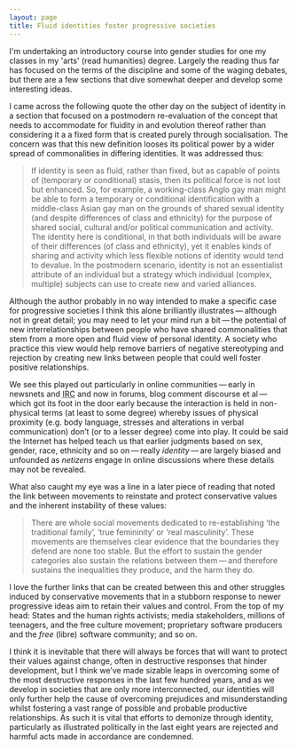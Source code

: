 ```yaml
---
layout: page
title: Fluid identities foster progressive societies
---
```


I'm undertaking an introductory course into gender studies for one my classes in my 'arts' (read humanities) degree. Largely the reading thus far has focused on the terms of the discipline and some of the waging debates, but there are a few sections that dive somewhat deeper and develop some interesting ideas.

I came across the following quote the other day on the subject of identity in a section that focused on a postmodern re-evaluation of the concept that needs to accommodate for fluidity in and evolution thereof rather than considering it a a fixed form that is created purely through socialisation. The concern was that this new definition looses its political power by a wider spread of commonalities in differing identities. It was addressed thus:

<blockquote cite="Cranny-Francis, A., Waring, W., Stavropoulos, P., Kirby, J. 2003, Gender Studies: terms and debates, Palgrave Macmillan, Hampshire and New York, p. 35.">
    <p>If identity is seen as fluid, rather than fixed, but as capable of points of (temporary or conditional) stasis, then its political force is not lost but enhanced. So, for example, a working-class Anglo gay man might be able to form a temporary or conditional identification with a middle-class Asian gay man on the grounds of shared sexual identity (and despite differences of class and ethnicity) for the purpose of shared social, cultural and/or political communication and activity. The identity here is conditional, in that both individuals will be aware of their differences (of class and ethnicity), yet it enables kinds of sharing and activity which less flexible notions of identity would tend to devalue. In the postmodern scenario, identity is not an essentialist attribute of an individual but a strategy which individual (complex, multiple) subjects can use to create new and varied alliances.
    </p>
</blockquote>

Although the author probably in no way intended to make a specific case for progressive societies I think this alone brilliantly illustrates&thinsp;&mdash;&thinsp;although not in great detail; you may need to let your mind run a bit&thinsp;&mdash;&thinsp;the potential of new interrelationships between people who have shared commonalities that stem from a more open and fluid view of personal identity. A society who practice this view would help remove barriers of negative stereotyping and rejection by creating new links between people that could well foster positive relationships.

We see this played out particularly in online communities&thinsp;&mdash;&thinsp;early in newsnets and <acronym title="Internet Relay Chat">IRC</acronym> and now in forums, blog comment discourse et al&thinsp;&mdash;&thinsp;which got its foot in the door early because the interaction is held in non-physical terms (at least to some degree) whereby issues of physical proximity (e.g. body language, stresses and alterations in verbal communication) don&#8217;t (or to a lesser degree) come into play. It could be said the Internet has helped teach us that earlier judgments based on sex, gender, race, ethnicity and so on&thinsp;&mdash;&thinsp;really <em>identity</em>&thinsp;&mdash;&thinsp;are largely biased and unfounded as <em>netizens</em> engage in online discussions where these details may not be revealed.

What also caught my eye was a line in a later piece of reading that noted the link between movements to reinstate and protect conservative values and the inherent instability of these values:

<blockquote cite="Connell, R. W. 2002, Gender, Polity, p. 5.">
    <p>There are whole social movements dedicated to re-establishing &#8216;the traditional family&#8217;, &#8216;true femininity&#8217; or &#8216;real masculinity&#8217;. These movements are themselves clear evidence that the boundaries they defend are none too stable. But the effort to sustain the gender categories also sustain the relations between them&thinsp;&mdash;&thinsp;and therefore sustains the inequalities they produce, and the harm they do.
    <p>
</blockquote>

I love the further links that can be created between this and other struggles induced by conservative movements that in a stubborn response to newer progressive ideas aim to retain their values and control. From the top of my head: States and the human rights activists; media stakeholders, millions of teenagers, and the free culture movement; proprietary software producers and the <em>free</em> (libre) software community; and so on.

I think it is inevitable that there will always be forces that will want to protect their values against change, often in destructive responses that hinder development, but I think we&#8217;ve made sizable leaps in overcoming some of the most destructive responses in the last few hundred years, and as we develop in societies that are only more interconnected, our identities will only further help the cause of overcoming prejudices and misunderstanding whilst fostering a vast range of possible and probable productive relationships. As such it is vital that efforts to demonize through identity, particularly as illustrated politically in the last eight years are rejected and harmful acts made in accordance are condemned.